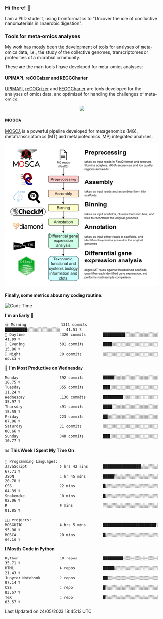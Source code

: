 ### Hi there! 👋

I am a PhD student, using bioinformatics to "Uncover the role of conductive nanomaterials in anaerobic digestion".

### Tools for meta-omics analyses

My work has mostly been the development of tools for analyses of meta-omics data, i.e., the study of the collective genomes, transcriptomes or proteomes of a microbial community.

These are the main tools I have developed for meta-omics analyses:

#### UPIMAPI, reCOGnizer and KEGGCharter

[UPIMAPI](https://github.com/iquasere/UPIMAPI), [reCOGnizer](https://github.com/iquasere/reCOGnizer) and [KEGGCharter](https://github.com/iquasere/KEGGCharter) are tools developed for the analyses of omics data, and optimized for handling the challenges of meta-omics.

<p align="center">
    <img src="assets/annotation_paper.png">
</p>

#### MOSCA

[MOSCA](https://github.com/iquasere/MOSCA) is a powerful pipeline developed for metagenomics (MG), metatranscriptomics (MT) and metaproteomics (MP) integrated analyses.

<p align="center">
    <img src="assets/mosca_workflow.png" align="center" width="700">
</p>


#### Finally, some metrics about my coding routine:

<!--START_SECTION:waka-->
![Code Time](http://img.shields.io/badge/Code%20Time-573%20hrs%204%20mins-blue)

**I'm an Early 🐤** 

```text
🌞 Morning                1311 commits        ██████████░░░░░░░░░░░░░░░   41.51 % 
🌆 Daytime                1326 commits        ██████████░░░░░░░░░░░░░░░   41.99 % 
🌃 Evening                501 commits         ████░░░░░░░░░░░░░░░░░░░░░   15.86 % 
🌙 Night                  20 commits          ░░░░░░░░░░░░░░░░░░░░░░░░░   00.63 % 
```
📅 **I'm Most Productive on Wednesday** 

```text
Monday                   592 commits         █████░░░░░░░░░░░░░░░░░░░░   18.75 % 
Tuesday                  355 commits         ███░░░░░░░░░░░░░░░░░░░░░░   11.24 % 
Wednesday                1136 commits        █████████░░░░░░░░░░░░░░░░   35.97 % 
Thursday                 491 commits         ████░░░░░░░░░░░░░░░░░░░░░   15.55 % 
Friday                   223 commits         ██░░░░░░░░░░░░░░░░░░░░░░░   07.06 % 
Saturday                 21 commits          ░░░░░░░░░░░░░░░░░░░░░░░░░   00.66 % 
Sunday                   340 commits         ███░░░░░░░░░░░░░░░░░░░░░░   10.77 % 
```


📊 **This Week I Spent My Time On** 

```text
💬 Programming Languages: 
JavaScript               5 hrs 42 mins       █████████████████░░░░░░░░   67.71 % 
JSON                     1 hr 45 mins        █████░░░░░░░░░░░░░░░░░░░░   20.78 % 
CSS                      22 mins             █░░░░░░░░░░░░░░░░░░░░░░░░   04.39 % 
Snakemake                10 mins             █░░░░░░░░░░░░░░░░░░░░░░░░   02.06 % 
R                        9 mins              ░░░░░░░░░░░░░░░░░░░░░░░░░   01.85 % 

🐱‍💻 Projects: 
MOSGUITO                 8 hrs 5 mins        ████████████████████████░   95.90 % 
MOSCA                    20 mins             █░░░░░░░░░░░░░░░░░░░░░░░░   04.10 % 
```

**I Mostly Code in Python** 

```text
Python                   10 repos            █████████░░░░░░░░░░░░░░░░   35.71 % 
HTML                     6 repos             █████░░░░░░░░░░░░░░░░░░░░   21.43 % 
Jupyter Notebook         2 repos             ██░░░░░░░░░░░░░░░░░░░░░░░   07.14 % 
CSS                      1 repo              █░░░░░░░░░░░░░░░░░░░░░░░░   03.57 % 
TeX                      1 repo              █░░░░░░░░░░░░░░░░░░░░░░░░   03.57 % 
```




 Last Updated on 24/05/2023 18:45:13 UTC
<!--END_SECTION:waka-->
